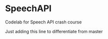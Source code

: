 # SpeechAPI
Codelab for Speech API crash course

Just adding this line to differentiate from master
